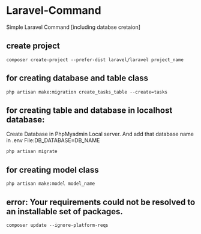 # Laravel-Command
Simple Laravel Command [including databse cretaion]

create project
----------------
    composer create-project --prefer-dist laravel/laravel project_name

for creating database and table class
----------------------------------------
    php artisan make:migration create_tasks_table --create=tasks

for creating table and database in localhost database:
-------------------------------------------------------
Create Database in PhpMyadmin Local server. And add that database name in .env File:DB_DATABASE=DB_NAME

    php artisan migrate

for creating model class
-------------------------
    php artisan make:model model_name
    
error: Your requirements could not be resolved to an installable set of packages.
----------------------------------------------------------------------------------
    composer update --ignore-platform-reqs

